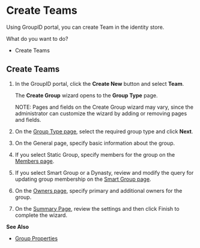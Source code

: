 # Create Teams

Using GroupID portal, you can create Team in the identity store.

What do you want to do?

- Create Teams

## Create Teams

1. In the GroupID portal, click the **Create New** button and select **Team**.

   The **Create Group** wizard opens to the **Group Type** page.

   NOTE: Pages and fields on the Create Group wizard may vary, since the administrator can
   customize the wizard by adding or removing pages and fields.

2. On the [Group Type page](/docs/directorymanager/11.0/directorymanager/portal/group/create/grouptype.md),
   select the required group type and click **Next**.
3. On the General page, specify basic information about the group.
4. If you select Static Group, specify members for the group on the
   [Members page](/docs/directorymanager/11.0/directorymanager/portal/group/create/activedirectory/members.md).
5. If you select Smart Group or a Dynasty, review and modify the query for updating group membership
   on the
   [ Smart Group page](/docs/directorymanager/11.0/directorymanager/portal/group/create/activedirectory/smartgroup.md).
6. On the
   [Owners page](/docs/directorymanager/11.0/directorymanager/portal/group/create/activedirectory/owners.md),
   specify primary and additional owners for the group.
7. On the
   [Summary Page](/docs/directorymanager/11.0/directorymanager/portal/user/create/activedirectory/summary.md),
   review the settings and then click Finish to complete the wizard.

**See Also**

- [Group Properties](/docs/directorymanager/11.0/directorymanager/portal/group/properties/overview.md)
